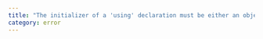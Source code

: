 ```yaml
---
title: "The initializer of a 'using' declaration must be either an object with a '[Symbol.dispose]()' method, or be 'null' or 'undefined'."
category: error
---
```

